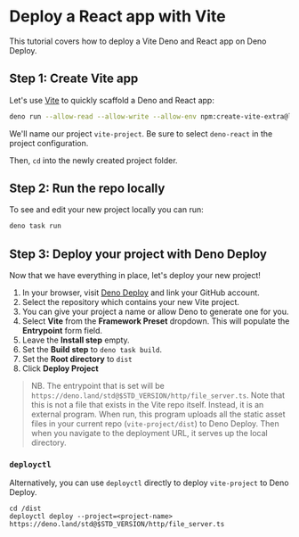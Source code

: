 # Deploy a React app with Vite

This tutorial covers how to deploy a Vite Deno and React app on Deno Deploy.

## Step 1: Create Vite app

Let's use [Vite](https://vitejs.dev/) to quickly scaffold a Deno and React app:

```sh
deno run --allow-read --allow-write --allow-env npm:create-vite-extra@latest
```

We'll name our project `vite-project`. Be sure to select `deno-react` in the
project configuration.

Then, `cd` into the newly created project folder.

## Step 2: Run the repo locally

To see and edit your new project locally you can run:

```sh
deno task run
```

## Step 3: Deploy your project with Deno Deploy

Now that we have everything in place, let's deploy your new project!

1. In your browser, visit [Deno Deploy](https://dash.deno.com/new_project) and
   link your GitHub account.
2. Select the repository which contains your new Vite project.
3. You can give your project a name or allow Deno to generate one for you.
4. Select **Vite** from the **Framework Preset** dropdown. This will populate
   the **Entrypoint** form field.
5. Leave the **Install step** empty.
6. Set the **Build step** to `deno task build`.
7. Set the **Root directory** to `dist`
8. Click **Deploy Project**

> NB. The entrypoint that is set will be
> `https://deno.land/std@$STD_VERSION/http/file_server.ts`. Note that this is
> not a file that exists in the Vite repo itself. Instead, it is an external
> program. When run, this program uploads all the static asset files in your
> current repo (`vite-project/dist`) to Deno Deploy. Then when you navigate to
> the deployment URL, it serves up the local directory.

### `deployctl`

Alternatively, you can use `deployctl` directly to deploy `vite-project` to Deno
Deploy.

```console
cd /dist
deployctl deploy --project=<project-name> https://deno.land/std@$STD_VERSION/http/file_server.ts
```
